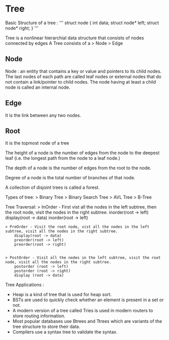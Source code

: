 # Tree
Basic Structure of a tree :
'''
struct node {
    int data;
    struct node* left;
    struct node* right;
}
'''


Tree is a nonlinear hierarchial data structure that consists of nodes connected by edges
A Tree consists of a 
    > Node
    > Edge

## Node
Node : an entity that contains a key or value and pointers to its child nodes.
The last nodes of each path are called leaf nodes or external nodes that do not contain a link/pointer to child nodes.
The node having at least a child node is called an internal node.

## Edge 
It is the link between any two nodes.

## Root 
It is the topmost node of a tree

The height of a node is the number of edges from the node to the deepest leaf (i.e. the longest path from the node to a leaf node.)

The depth of a node is the number of edges from the root to the node.

Degree of a node is the total number of branches of that node.

A collection of disjoint trees is called a forest.

Types of tree:
    > Binary Tree
    > Binary Search Tree
    > AVL Tree
    > B-Tree

Tree Traversal:
    > InOrder - First vist all the nodes in the left subtree, then the root node, visit the nodes in the right subtree.
        inorder(root -> left)
        display(root -> data)
        inorder(root -> left)

    > PreOrder - Visit the root node, vist all the nodes in the left subtree, visit all the nodes in the right subtree.
        display(root -> data)
        preorder(root -> left)
        preorder(root -> right)


    > PostOrder - Visit all the nodes in the left subtree, visit the root node, visit all the nodes in the right subtree.
        postorder (root -> left)
        postorder (root -> right)
        display (root -> data)


Tree Applications :
* Heap is a kind of tree that is used for heap sort.
* BSTs are used to quickly check whether an element is present in a set or not.
* A modern version of a tree called Tries is used in modern routers to store routing information.
* Most popular databases use Btrees and Ttrees which are variants of the tree structure to store their data.
* Compilers use a syntax tree to validate the syntax. 


